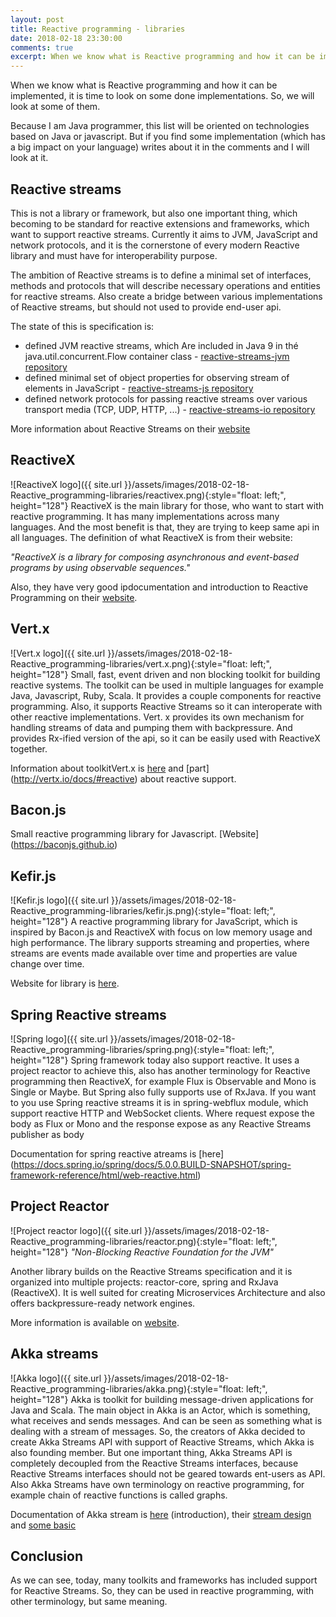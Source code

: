 ```yaml
---
layout: post
title: Reactive programming - libraries
date: 2018-02-18 23:30:00
comments: true
excerpt: When we know what is Reactive programming and how it can be implemented, it is time to look on some done implementations. So, we will look at some of them.
---
```

When we know what is Reactive programming and how it can be implemented, it is time to look on some done implementations. So, we will look at some of them.

Because I am Java programmer, this list will be oriented on technologies based on Java or javascript. But if you find some implementation (which has a big impact on your language) writes about it in the comments and I will look at it.

## Reactive streams
This is not a library or framework, but also one important thing, which becoming to be standard for reactive extensions and frameworks, which want to support reactive streams. Currently it aims to JVM, JavaScript and network protocols, and it is the cornerstone of every modern Reactive library and must have for interoperability purpose.

The ambition of Reactive streams is to define a minimal set of interfaces, methods and protocols that will describe necessary operations and entities for reactive streams. Also create a bridge between various implementations of Reactive streams, but should not used to provide end-user api.

The state of this is specification is:
- defined JVM reactive streams, which Are included in Java 9 in thé java.util.concurrent.Flow container class - [reactive-streams-jvm repository](https://github.com/reactive-streams/reactive-streams-jvm/)
- defined minimal set of object properties for observing stream of elements in JavaScript - [reactive-streams-js repository](https://github.com/reactive-streams/reactive-streams-js/)
- defined network protocols for passing reactive streams over various transport  media (TCP, UDP, HTTP, ...) - [reactive-streams-io repository](https://github.com/reactive-streams/reactive-streams-io/)

More information about Reactive Streams on their [website](http://www.reactive-streams.org/)

## ReactiveX
![ReactiveX logo]({{ site.url }}/assets/images/2018-02-18-Reactive_programming-libraries/reactivex.png){:style="float: left;", height="128"}
ReactiveX is the main library for those, who want to start with reactive programming. It has many implementations across many languages. And the most benefit is that, they are trying to keep same api in all languages. The definition of what ReactiveX is from their website:

*"ReactiveX is a library for composing asynchronous and event-based programs by using observable sequences."*

Also, they have very good ipdocumentation and introduction to Reactive Programming on their [website](http://reactivex.io/intro.html).

## Vert.x
![Vert.x logo]({{ site.url }}/assets/images/2018-02-18-Reactive_programming-libraries/vert.x.png){:style="float: left;", height="128"}
Small, fast, event driven and non blocking toolkit for building reactive systems. The toolkit can be used in multiple languages for example Java, Javascript, Ruby, Scala. It provides a couple components for reactive programming. Also, it supports Reactive Streams so it can interoperate with other reactive implementations. Vert. x provides its own mechanism for handling streams of data and pumping them with backpressure. And provides Rx-ified version of the api, so it can be easily used with ReactiveX together.

Information about toolkitVert.x is [here](http://vertx.io/) and [part] (http://vertx.io/docs/#reactive) about reactive support.

## Bacon.js
Small reactive programming library for Javascript. [Website] (https://baconjs.github.io)

## Kefir.js
![Kefir.js logo]({{ site.url }}/assets/images/2018-02-18-Reactive_programming-libraries/kefir.js.png){:style="float: left;", height="128"}
A reactive programming library for JavaScript, which is inspired by Bacon.js and ReactiveX with focus on low memory usage and high performance. The library supports streaming and properties, where streams are events made available over time and properties are value change over time.

Website for library is [here](http://kefirjs.github.io/kefir/).

## Spring Reactive streams
![Spring logo]({{ site.url }}/assets/images/2018-02-18-Reactive_programming-libraries/spring.png){:style="float: left;", height="128"}
Spring framework today also support reactive. It uses a project reactor to achieve this, also has another terminology for Reactive programming then ReactiveX, for example Flux is Observable and Mono is Single or Maybe. But Spring also fully supports use of RxJava. If you want to you use Spring reactive streams it is in spring-webflux module, which support reactive HTTP and WebSocket clients. Where request expose the body as Flux or Mono and the response expose as any Reactive Streams publisher as body

Documentation for spring reactive atreams is [here] (https://docs.spring.io/spring/docs/5.0.0.BUILD-SNAPSHOT/spring-framework-reference/html/web-reactive.html)

## Project Reactor
![Project reactor logo]({{ site.url }}/assets/images/2018-02-18-Reactive_programming-libraries/reactor.png){:style="float: left;", height="128"}
*"Non-Blocking Reactive Foundation for the JVM"*

Another library builds on the Reactive Streams specification and it is organized into multiple projects: reactor-core, spring and RxJava (ReactiveX). It is well suited for creating Microservices Architecture and also offers backpressure-ready network engines.

More information is available on [website](https://projectreactor.io/).

## Akka streams
![Akka logo]({{ site.url }}/assets/images/2018-02-18-Reactive_programming-libraries/akka.png){:style="float: left;", height="128"}
Akka is toolkit for building message-driven applications for Java and Scala. The main object in Akka is an Actor, which is something, what receives and sends messages. And  can be seen as something what is dealing with a stream of messages. So, the creators of Akka decided to create Akka Streams API with support of Reactive Streams, which Akka is also founding member. But one important thing, Akka Streams API is completely decoupled from the Reactive Streams interfaces, because Reactive Streams interfaces should not be geared towards ent-users as API. Also Akka Streams have own terminology on reactive programming, for example chain of reactive functions is called graphs.

Documentation of Akka stream is [here](http://doc.akka.io/docs/akka/current/stream/stream-introduction.html) (introduction), their [stream design](http://doc.akka.io/docs/akka/current/general/stream/stream-design.html) and [some basic](http://doc.akka.io/docs/akka/current/stream/stream-flows-and-basics.html)

## Conclusion
As we can see, today, many toolkits and frameworks has included support for Reactive Streams. So, they can be used in reactive programming, with other terminology, but same meaning.